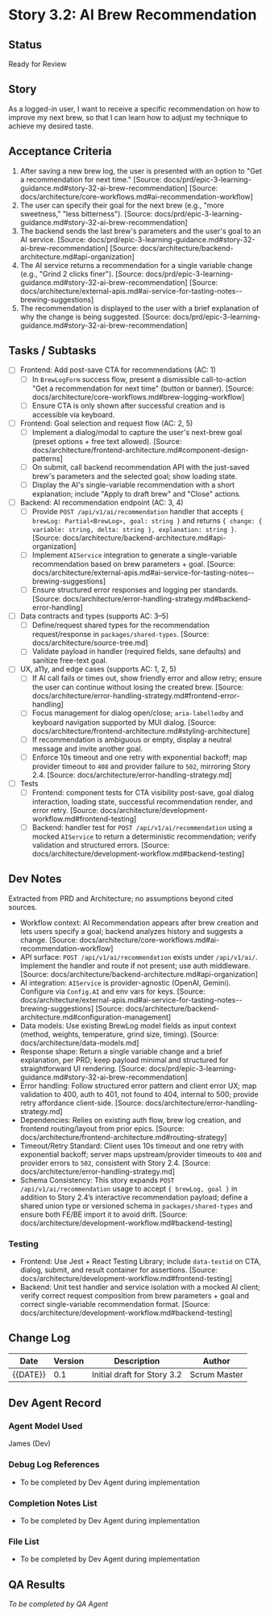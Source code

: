 # Story 3.2: AI Brew Recommendation

## Status
Ready for Review

## Story
As a logged-in user, I want to receive a specific recommendation on how to improve my next brew, so that I can learn how to adjust my technique to achieve my desired taste.

## Acceptance Criteria
1. After saving a new brew log, the user is presented with an option to "Get a recommendation for next time." [Source: docs/prd/epic-3-learning-guidance.md#story-32-ai-brew-recommendation] [Source: docs/architecture/core-workflows.md#ai-recommendation-workflow]
2. The user can specify their goal for the next brew (e.g., "more sweetness," "less bitterness"). [Source: docs/prd/epic-3-learning-guidance.md#story-32-ai-brew-recommendation]
3. The backend sends the last brew's parameters and the user's goal to an AI service. [Source: docs/prd/epic-3-learning-guidance.md#story-32-ai-brew-recommendation] [Source: docs/architecture/backend-architecture.md#api-organization]
4. The AI service returns a recommendation for a single variable change (e.g., "Grind 2 clicks finer"). [Source: docs/prd/epic-3-learning-guidance.md#story-32-ai-brew-recommendation] [Source: docs/architecture/external-apis.md#ai-service-for-tasting-notes--brewing-suggestions]
5. The recommendation is displayed to the user with a brief explanation of why the change is being suggested. [Source: docs/prd/epic-3-learning-guidance.md#story-32-ai-brew-recommendation]

## Tasks / Subtasks
- [ ] Frontend: Add post-save CTA for recommendations (AC: 1)
  - [ ] In `BrewLogForm` success flow, present a dismissible call-to-action "Get a recommendation for next time" (button or banner). [Source: docs/architecture/core-workflows.md#brew-logging-workflow]
  - [ ] Ensure CTA is only shown after successful creation and is accessible via keyboard.
- [ ] Frontend: Goal selection and request flow (AC: 2, 5)
  - [ ] Implement a dialog/modal to capture the user's next-brew goal (preset options + free text allowed). [Source: docs/architecture/frontend-architecture.md#component-design-patterns]
  - [ ] On submit, call backend recommendation API with the just-saved brew's parameters and the selected goal; show loading state.
  - [ ] Display the AI's single-variable recommendation with a short explanation; include "Apply to draft brew" and "Close" actions.
- [ ] Backend: AI recommendation endpoint (AC: 3, 4)
  - [ ] Provide `POST /api/v1/ai/recommendation` handler that accepts `{ brewLog: Partial<BrewLog>, goal: string }` and returns `{ change: { variable: string, delta: string }, explanation: string }`. [Source: docs/architecture/backend-architecture.md#api-organization]
  - [ ] Implement `AIService` integration to generate a single-variable recommendation based on brew parameters + goal. [Source: docs/architecture/external-apis.md#ai-service-for-tasting-notes--brewing-suggestions]
  - [ ] Ensure structured error responses and logging per standards. [Source: docs/architecture/error-handling-strategy.md#backend-error-handling]
- [ ] Data contracts and types (supports AC: 3–5)
  - [ ] Define/request shared types for the recommendation request/response in `packages/shared-types`. [Source: docs/architecture/source-tree.md]
  - [ ] Validate payload in handler (required fields, sane defaults) and sanitize free-text goal.
- [ ] UX, a11y, and edge cases (supports AC: 1, 2, 5)
  - [ ] If AI call fails or times out, show friendly error and allow retry; ensure the user can continue without losing the created brew. [Source: docs/architecture/error-handling-strategy.md#frontend-error-handling]
  - [ ] Focus management for dialog open/close; `aria-labelledby` and keyboard navigation supported by MUI dialog. [Source: docs/architecture/frontend-architecture.md#styling-architecture]
  - [ ] If recommendation is ambiguous or empty, display a neutral message and invite another goal.
  - [ ] Enforce 10s timeout and one retry with exponential backoff; map provider timeout to `408` and provider failure to `502`, mirroring Story 2.4. [Source: docs/architecture/error-handling-strategy.md]
- [ ] Tests
  - [ ] Frontend: component tests for CTA visibility post-save, goal dialog interaction, loading state, successful recommendation render, and error retry. [Source: docs/architecture/development-workflow.md#frontend-testing]
  - [ ] Backend: handler test for `POST /api/v1/ai/recommendation` using a mocked `AIService` to return a deterministic recommendation; verify validation and structured errors. [Source: docs/architecture/development-workflow.md#backend-testing]

## Dev Notes
Extracted from PRD and Architecture; no assumptions beyond cited sources.

- Workflow context: AI Recommendation appears after brew creation and lets users specify a goal; backend analyzes history and suggests a change. [Source: docs/architecture/core-workflows.md#ai-recommendation-workflow]
- API surface: `POST /api/v1/ai/recommendation` exists under `/api/v1/ai/`. Implement the handler and route if not present; use auth middleware. [Source: docs/architecture/backend-architecture.md#api-organization]
- AI integration: `AIService` is provider-agnostic (OpenAI, Gemini). Configure via `Config.AI` and env vars for keys. [Source: docs/architecture/external-apis.md#ai-service-for-tasting-notes--brewing-suggestions] [Source: docs/architecture/backend-architecture.md#configuration-management]
- Data models: Use existing BrewLog model fields as input context (method, weights, temperature, grind size, timing). [Source: docs/architecture/data-models.md]
- Response shape: Return a single variable change and a brief explanation, per PRD; keep payload minimal and structured for straightforward UI rendering. [Source: docs/prd/epic-3-learning-guidance.md#story-32-ai-brew-recommendation]
- Error handling: Follow structured error pattern and client error UX; map validation to 400, auth to 401, not found to 404, internal to 500; provide retry affordance client-side. [Source: docs/architecture/error-handling-strategy.md]
- Dependencies: Relies on existing auth flow, brew log creation, and frontend routing/layout from prior epics. [Source: docs/architecture/frontend-architecture.md#routing-strategy]
 - Timeout/Retry Standard: Client uses 10s timeout and one retry with exponential backoff; server maps upstream/provider timeouts to `408` and provider errors to `502`, consistent with Story 2.4. [Source: docs/architecture/error-handling-strategy.md]
 - Schema Consistency: This story expands `POST /api/v1/ai/recommendation` usage to accept `{ brewLog, goal }` in addition to Story 2.4’s interactive recommendation payload; define a shared union type or versioned schema in `packages/shared-types` and ensure both FE/BE import it to avoid drift. [Source: docs/architecture/development-workflow.md#backend-testing]

### Testing
- Frontend: Use Jest + React Testing Library; include `data-testid` on CTA, dialog, submit, and result container for assertions. [Source: docs/architecture/development-workflow.md#frontend-testing]
- Backend: Unit test handler and service isolation with a mocked AI client; verify correct request composition from brew parameters + goal and correct single-variable recommendation format. [Source: docs/architecture/development-workflow.md#backend-testing]

## Change Log
| Date | Version | Description | Author |
| ---- | ------- | ----------- | ------ |
| {{DATE}} | 0.1 | Initial draft for Story 3.2 | Scrum Master |

## Dev Agent Record
### Agent Model Used
James (Dev)

### Debug Log References
- To be completed by Dev Agent during implementation

### Completion Notes List
- To be completed by Dev Agent during implementation

### File List
- To be completed by Dev Agent during implementation

## QA Results
_To be completed by QA Agent_
